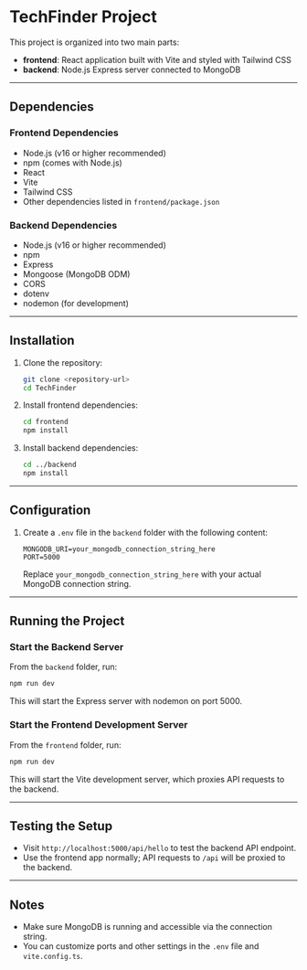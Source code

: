 # TechFinder Project

This project is organized into two main parts:  
- **frontend**: React application built with Vite and styled with Tailwind CSS  
- **backend**: Node.js Express server connected to MongoDB  

---

## Dependencies

### Frontend Dependencies
- Node.js (v16 or higher recommended)
- npm (comes with Node.js)
- React
- Vite
- Tailwind CSS
- Other dependencies listed in `frontend/package.json`

### Backend Dependencies
- Node.js (v16 or higher recommended)
- npm
- Express
- Mongoose (MongoDB ODM)
- CORS
- dotenv
- nodemon (for development)

---

## Installation

1. Clone the repository:
   ```bash
   git clone <repository-url>
   cd TechFinder
   ```

2. Install frontend dependencies:
   ```bash
   cd frontend
   npm install
   ```

3. Install backend dependencies:
   ```bash
   cd ../backend
   npm install
   ```

---

## Configuration

1. Create a `.env` file in the `backend` folder with the following content:
   ```
   MONGODB_URI=your_mongodb_connection_string_here
   PORT=5000
   ```

   Replace `your_mongodb_connection_string_here` with your actual MongoDB connection string.

---

## Running the Project

### Start the Backend Server

From the `backend` folder, run:
```bash
npm run dev
```
This will start the Express server with nodemon on port 5000.

### Start the Frontend Development Server

From the `frontend` folder, run:
```bash
npm run dev
```
This will start the Vite development server, which proxies API requests to the backend.

---

## Testing the Setup

- Visit `http://localhost:5000/api/hello` to test the backend API endpoint.
- Use the frontend app normally; API requests to `/api` will be proxied to the backend.

---

## Notes

- Make sure MongoDB is running and accessible via the connection string.
- You can customize ports and other settings in the `.env` file and `vite.config.ts`.
